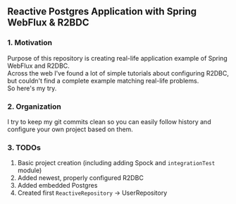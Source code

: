 ## Reactive Postgres Application with Spring WebFlux & R2BDC

### 1. Motivation
Purpose of this repository is creating real-life application example of Spring WebFlux and R2DBC.  
Across the web I've found a lot of simple tutorials about configuring R2DBC, but couldn't find a complete example 
matching real-life problems.  
So here's my try.  
     
### 2. Organization
I try to keep my git commits clean so you can easily follow history and configure your own project based on them.

### 3. TODOs
1. Basic project creation (including adding Spock and `integrationTest` module)  
2. Added newest, properly configured R2DBC  
3. Added embedded Postgres  
4. Created first `ReactiveRepository` -> UserRepository

 
